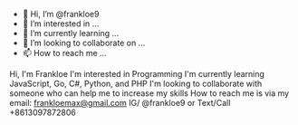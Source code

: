 - 👋 Hi, I’m @frankloe9
- 👀 I’m interested in ...
- 🌱 I’m currently learning ...
- 💞️ I’m looking to collaborate on ...
- 📫 How to reach me ...

<!---
frankloe9/frankloe9 is a ✨ special ✨ repository because its `README.md` (this file) appears on your GitHub profile.
You can click the Preview link to take a look at your changes.
--->
Hi, I'm Frankloe
I'm interested in Programming 
I'm currently learning JavaScript, Go, C#, Python, and PHP
I'm looking to collaborate with someone who can help me to increase my skills
How to reach me is via my email: frankloemax@gmail.com IG/ @frankloe9 or Text/Call +8613097872806
